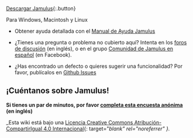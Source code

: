 
[Descargar Jamulus](https://sourceforge.net/projects/llcon/files/){:.button}

Para Windows, Macintosh y Linux

* Obtener ayuda detallada con el [Manual de Ayuda Jamulus](https://github.com/corrados/jamulus/blob/master/src/res/homepage/ES/manual-es.md)

* ¿Tienes una pregunta o problema no cubierto aquí? Intenta en los [foros de discusión](https://sourceforge.net/p/llcon/discussion/) (en inglés), o en el grupo [Comunidad de Jamulus en español](https://www.facebook.com/groups/jamulusespanol) (en Facebook).

* ¿Has encontrado un defecto o quieres sugerir una funcionalidad? Por favor, publícalos en [Github Issues](https://github.com/corrados/jamulus/issues)

## ¡Cuéntanos sobre Jamulus!

**Si tienes un par de minutos, por favor [completa esta encuesta anónima](https://forms.gle/hSSjsxjWj2Pnp5kr7) (en inglés)**

_Esta wiki está bajo una [Licencia Creative Commons Atribución-CompartirIgual 4.0 Internacional](https://creativecommons.org/licenses/by-sa/4.0/deed.es){: target="_blank" rel="noreferrer" }._
